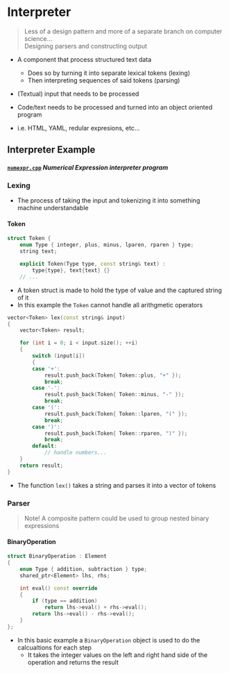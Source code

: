 # Interpreter
> Less of a design pattern and more of a separate branch on computer science... <br>
> Designing parsers and constructing output
- A component that process structured text data
    - Does so by turning it into separate lexical tokens (lexing)
    - Then interpreting sequences of said tokens (parsing)

- (Textual) input that needs to be processed
- Code/text needs to be processed and turned into an object oriented program
- i.e. HTML, YAML, redular expresions, etc...


## Interpreter Example
#### [`numexpr.cpp`](numexpr.cpp) _Numerical Expression interpreter program_

### Lexing
- The process of taking the input and tokenizing it into something machine understandable

#### Token
```cpp
struct Token {
    enum Type { integer, plus, minus, lparen, rparen } type;
    string text;

    explicit Token(Type type, const string& text) :
        type{type}, text{text} {}
    // ...
```
- A token struct is made to hold the type of value and the captured string of it
- In this example the `Token` cannot handle all arithgmetic operators

```cpp
vector<Token> lex(const string& input)
{
    vector<Token> result;

    for (int i = 0; i < input.size(); ++i)
    {
        switch (input[i])
        {
        case '+':
            result.push_back(Token{ Token::plus, "+" });
            break;
        case '-':
            result.push_back(Token{ Token::minus, "-" });
            break;
        case '(':
            result.push_back(Token{ Token::lparen, "(" });
            break;
        case ')':
            result.push_back(Token{ Token::rparen, ")" });
            break;
        default:
            // handle numbers...
    }
    return result;
}
```
- The function `lex()` takes a string and parses it into a vector of tokens

### Parser


> Note! A composite pattern could be used to group nested binary expressions

#### BinaryOperation
```cpp
struct BinaryOperation : Element
{
    enum Type { addition, subtraction } type;
    shared_ptr<Element> lhs, rhs;

    int eval() const override
    {
        if (type == addition) 
            return lhs->eval() + rhs->eval();
        return lhs->eval() - rhs->eval();
    }
};
```
- In this basic example a `BinaryOperation` object is used to do the calcualtions for each step
    - It takes the integer values on the left and right hand side of the operation and returns the result
